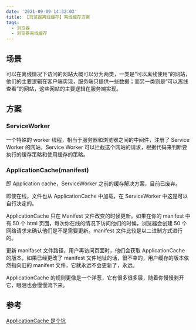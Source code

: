 ```yaml
---
date: '2021-09-09 14:32:03'
title: 【浏览器离线缓存】离线缓存方案
tags:
  - 浏览器
  - 浏览器离线缓存
---
```


## 场景

可以在离线情况下访问的网站大概可以分为两类，一类是“可以离线使用”的网站，他们的主要逻辑在客户端实现，服务端只提供一些数据；而另一类则是“可以离线查看”的网站，这些网站的主要逻辑在服务端实现。

## 方案

### ServiceWorker

一个特殊的 worker 线程，相当于服务器和浏览器之间的中间件，注册了 Service Worker 的网站，Service Worker 可以拦截这个网站的请求，根据代码来判断要执行的缓存策略和使用缓存的策略。

### ApplicationCache(manifest)

即 Application cache，ServiceWorker 之前的缓存解决方案，目前已废弃。

即使在线，文件也从 ApplicationCache 中加载，在 ServiceWorker 中这是可以自行决定的。

ApplicationCache 只在 Manifest 文件改变的时候更新。如果在你的 manifest 中有 50 个 html 页面，每次你在线的情况下访问他们的时候，浏览器会创建 50 个网络请求来确认他们是不是需要更新。manifest 文件比较是以二进制方式进行的。

更新 manifaset 文件路径，用户再访问页面时，他们会获取 ApplicationCache 的版本，如果已经更改了 manifest 文件地址的话，很不幸的，用户缓存的版本依然指向旧的 manifest 文件，它就永远不会更新了，永远。

ApplicationCache 的规则更像是一个洋葱，它有很多很多层，随着你慢慢剥开它，眼泪也会慢慢流下来。

## 参考

[ApplicationCache 是个坑](http://zoomzhao.github.io/2012/11/11/application-cache-is-a-douchebag/)

